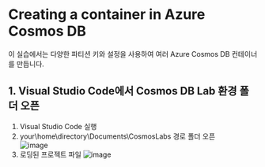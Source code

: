 
# Creating a container in Azure Cosmos DB

이 실습에서는 다양한 파티션 키와 설정을 사용하여 여러 Azure Cosmos DB 컨테이너를 만듭니다. 

## 1. Visual Studio Code에서 Cosmos DB Lab 환경 폴더 오픈   
1. Visual Studio Code 실행   
2. your\home\directory\Documents\CosmosLabs 경로 폴더 오픈   
![image](https://user-images.githubusercontent.com/44718680/182083771-7fdd3600-882f-4ca9-945e-a79629791b31.png)   
3. 로딩된 프로젝트 파일 
![image](https://user-images.githubusercontent.com/44718680/182084520-576f2ff3-091d-4b1a-b52f-162c95f507cb.png)
